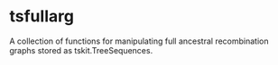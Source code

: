 # tsfullarg
A collection of functions for manipulating full ancestral recombination graphs stored as tskit.TreeSequences.
